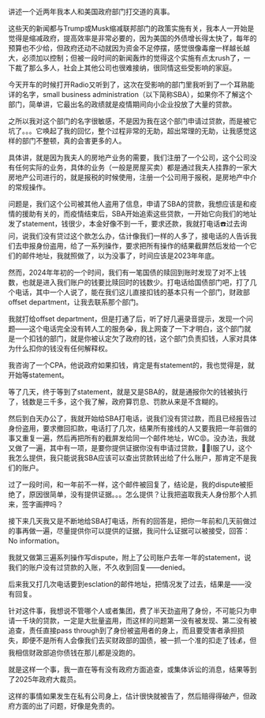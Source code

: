 讲述一个近两年我本人和美国政府部门打交道的真事。

这些天的新闻都与Trump或Musk缩减联邦部门的政策实施有关，我本人一开始是觉得是缩减政府，提高效率是非常必要的，因为美国的外债增长得太快了，每年的预算也不少给，但政府还动不动就因为资金不足停摆，感觉很像毒瘤一样越长越大，必须加以控制；但被一段时间的新闻轰炸的觉得这个实施有点太rush了，一下裁了那么多人，社会上其他公司也很难接纳，很同情这些受影响的家庭。

今天开车的时候打开Radio又听到了，这次在受影响的部门里我听到了一个耳熟能详的名字，small business administration（以下简称SBA），如果你不了解这个部门，简单讲，它最出名的政绩就是疫情期间向小企业投放了大量的贷款。

之所以我对这个部门的名字很敏感，不是因为我在这个部门申请过贷款，而是被它坑了。。。它唤起了我的回忆，整个过程非常的无助，超出常理的无助，让我感觉这样的部门不整顿，真的会害更多的人。

具体讲，就是因为我夫人的房地产业务的需要，我们注册了一个公司，这个公司没有任何实际的业务，具体的业务（一般是房屋买卖）都是通过我夫人挂靠的一家大房地产公司进行的，就是报税的时候使用，注册一个公司用于报税，是房地产中介的常规操作。

问题是，我们这个公司被其他人盗用了信息，申请了SBA的贷款，我想应该是和疫情的援助有关的，而疫情结束后，SBA开始追索这些贷款，一开始它向我们的地址发了statement，钱很少，本金好像不到一千，要求还款，我就打电话☎️过去询问，说我们没有贷过这个款怎么办，估计像我们一样的人多了，接电话的人告诉我们去申报身份盗用，给了一系列操作，要求把所有操作的结果截屏然后发给一个它们的邮件地址，我就照做了，以为没事了，时间应该是2023年年底。

然而，2024年年初的一个时间，我们有一笔国债的赎回到账时发现了对不上钱数，也就是进入我们账户的钱要比赎回时的钱数少。打电话给国债部门吧，打了几个电话，其中一个人说了，能在我们这儿直接扣钱的基本只有一个部门，财政部offset department，让我去联系那个部门。

我就打给offset department，但是打通了后，听了好几遍录音提示，发现一个问题——这个电话完全没有转人工的服务😭，我上网查了一下才明白，这个部门就是一个扣钱的部门，就是你被认定欠了政府的钱，这个部门负责扣钱，人家对具体为什么扣你的钱没有任何解释权。

我咨询了一个CPA，他说政府如果扣钱，肯定是有statement的，我也觉得是，就开始等statement。

等了几天，终于等到了statement，就是又是SBA的，就是通报你欠的钱被执行了，钱数是三千多，这个我了解，政府算罚息、罚款从来是不含糊的。

然后到白天办公了，我就开始给SBA打电话，说我们没有贷过款，而且已经报告过身份盗用，要求撤回扣款，电话打了几次，结果所有接线的人又要我把一年前做的事又重复一遍，然后再把所有的截屏发给同一个邮件地址，WC😡。没办法，我就又做了一遍，其中有一项，是要你提供证据你没有申请过贷款，👍🏻I服了U，这个我怎么提供，我只能说我SBA应该可以查出贷款转出给了什么账户，那肯定不是我们的账户。

过了一段时间，和一年前不一样，这个邮件被回复了，结论是，我的dispute被拒绝了，原因很简单，没有提供证据。。。怎么提供？让我把盗取我夫人身份那个人抓来，签字画押吗？

接下来几天我又是不断地给SBA打电话，所有的回答是，把你一年前和几天前做过的事再做一遍，尽量提供你可以提供的证据，我问什么证据可以被接受，回答：No information。

我就又做第三遍系列操作写dispute，附上了公司账户去年一年的statement，说我们的账户没有过贷款的入账，不久收到回复——denied。

后来我又打几次电话要到esclation的邮件地址，把情况发了过去，结果是——没有回复。

针对这件事，我想说不管哪个人或者集团，费了半天劲盗用了身份，不可能只为申请一千块的贷款，一定是大批量盗用，而这样的问题第一没有被发现、第二没有被追查，责任直接pass through到了身份被盗用者的身上，而且要受害者承担损失，即便不是所有人会像我们去买财政部的国债，被一抓一个准的扣走了钱💰，但我相信财政部追你债钱在那儿都是没跑的。

就是这样一个事，我一直在等有没有政府方面追查，或集体诉讼的消息，结果等到了2025年政府大裁员。

这样的事情如果发生在私有公司身上，估计很快就被告了，然后赔得得破产，但政府方面的出了问题，好像是免责的。
